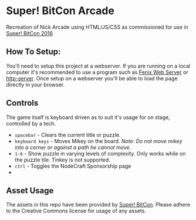 # Super! BitCon Arcade
Recreation of Nick Arcade using HTML/JS/CSS as commissioned for use in [Super! BitCon 2016](http://superbitcon.com)

## How To Setup:
 You'll need to setup this project at a webserver. If you are running on a local computer it's recommended to use a program such as [Fenix Web Server](http://fenixwebserver.com/) or [http-server](https://www.npmjs.com/package/http-server). Once setup on a webserver you'll be able to load the page directly in your browser.

## Controls
The game itself is keyboard driven as to suit it's usage for on stage, controlled by a tech.

- `spacebar` - Clears the current title or puzzle.
- `keyboard keys` - Moves Mikey on the board. *Note: Do not move mikey into a corner or against a path he cannot move.*
- `1-6` - Show puzzle in varying levels of complexity. Only works while on the puzzle tile. Tinkey is not supported.
- `ctrl` - Toggles the NodeCraft Sponsorship page
- 
## Asset Usage
The assets in this repo have been provided by [Super! BitCon](http://superbitcon.com). Please adhere to the Creative Commons license for usage of any assets.